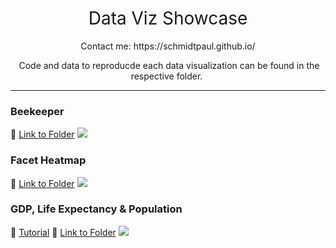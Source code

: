 <h1 style="font-weight:normal" align="center">
  &nbsp;Data Viz Showcase&nbsp;
</h1>

<p style="font-weight:normal" align="center">
  &nbsp;Contact me: https://schmidtpaul.github.io/&nbsp;
</p>

<p style="font-weight:normal" align="center">
  &nbsp;Code and data to reproducde each data visualization can be found in the respective folder.&nbsp; 
</p>

***

### Beekeeper
:file_folder: [Link to Folder](./beekeeper)
![](https://github.com/SchmidtPaul/data-viz-showcase/blob/main/beekeeper/beekeeper.png?raw=true)

### Facet Heatmap
:file_folder: [Link to Folder](./facet_heatmap)
![](https://github.com/SchmidtPaul/data-viz-showcase/blob/main/facet_heatmap/facet_heatmap.png?raw=true)

### GDP, Life Expectancy & Population
:memo: [Tutorial](https://schmidtpaul.github.io/70BiomColl_AdvDataVisR/)
:file_folder: [Link to Folder](./gdp_life_pop)
![](https://github.com/SchmidtPaul/data-viz-showcase/blob/main/gdp_life_pop/gdp_life_pop.png?raw=true)


